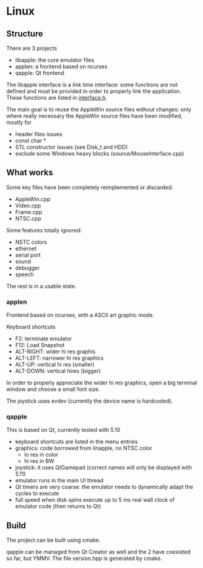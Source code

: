 # Linux

## Structure

There are 3 projects

* libapple: the core emulator files
* applen: a frontend based on ncurses
* qapple: Qt frontend

The libapple interface is a *link time* interface: some functions are not defined and must be provided in order to properly link
the application. These functions are listed in [interface.h](source/linux/interface.h).

The main goal is to reuse the AppleWin source files without changes: only where really necessary the AppleWin source files have
been modified, mostly for

* header files issues
* const char *
* STL constructor issues (see Disk_t and HDD)
* exclude some Windows heavy blocks (source/MouseInterface.cpp)

##  What works

Some key files have been completely reimplemented or discarded:

* AppleWin.cpp
* Video.cpp
* Frame.cpp
* NTSC.cpp

Some features totally ignored:

* NSTC colors
* ethernet
* serial port
* sound
* debugger
* speech

The rest is in a usable state.

### applen

Frontend based on ncurses, with a ASCII art graphic mode.

Keyboard shortcuts

* F2: terminate emulator
* F12: Load Snapshot
* ALT-RIGHT: wider hi res graphis
* ALT-LEFT: narrower hi res graphics
* ALT-UP: vertical hi res (smaller)
* ALT-DOWN: vertical hires (bigger)

In order to properly appreciate the wider hi res graphics, open a big terminal window and choose a small font size.

The joystick uses evdev (currently the device name is hardcoded).

### qapple

This is based on Qt, currently tested with 5.10

* keyboard shortcuts are listed in the menu entries
* graphics: code borrowed from linapple, no NTSC color
  * lo res in color
  * hi res in BW
* joystick: it uses QtGamepad (correct names will only be displayed with 5.11)
* emulator runs in the main UI thread
* Qt timers are very coarse: the emulator needs to dynamically adapt the cycles to execute
* full speed when disk spins execute up to 5 ms real wall clock of emulator code (then returns to Qt)

## Build

The project can be built using cmake.

qapple can be managed from Qt Creator as well and the 2 have coexisted so far, but YMMV.
The file version.hpp is generated by cmake.
